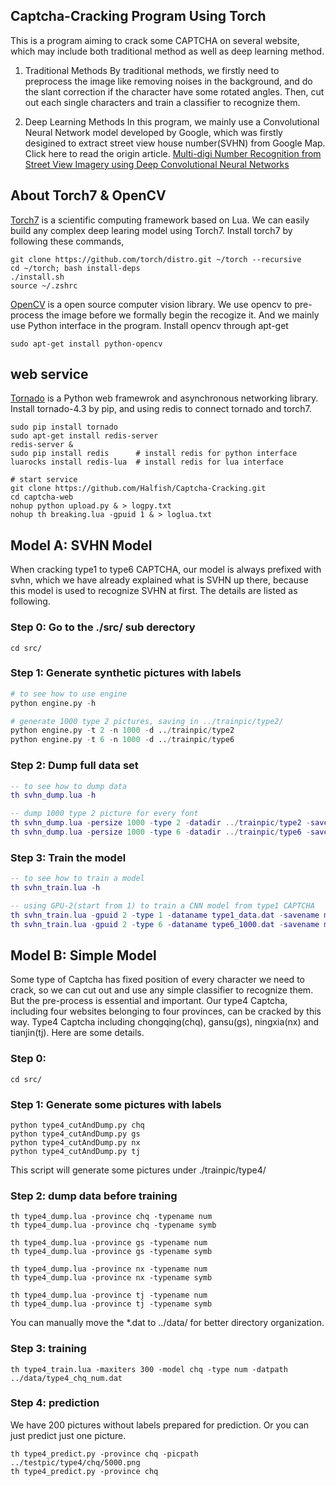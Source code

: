 ## Captcha-Cracking Program Using Torch

This is a program aiming to crack some CAPTCHA on several website, which may
include both traditional method as well as deep learning method.

1. Traditional Methods
By traditional methods, we firstly need to preprocess the image like removing noises
in the background, and do the slant correction if the character have some rotated angles.
Then, cut out each single characters and train a classifier to recognize them.

2. Deep Learning Methods
In this program, we mainly use a Convolutional Neural Network model developed by Google,
which was firstly desigined to extract street view house number(SVHN) from Google Map.
Click here to read the origin article.
[Multi-digi Number Recognition from Street View Imagery using Deep Convolutional Neural Networks](http://arxiv.org/abs/1312.6082)

## About Torch7 & OpenCV
[Torch7](http://torch.ch) is a scientific computing framework based on Lua. We can easily build
any complex deep learing model using Torch7.
Install torch7 by following these commands,
```shell
git clone https://github.com/torch/distro.git ~/torch --recursive
cd ~/torch; bash install-deps
./install.sh
source ~/.zshrc
```
[OpenCV](http://opencv.org) is a open source computer vision library. We use opencv to pre-process
the image before we formally begin the recogize it. And we mainly use Python interface in the program.
Install opencv through apt-get
```shell
sudo apt-get install python-opencv
```

## web service
[Tornado](http://www.tornadoweb.org/en/stable/index.html) is a Python web framewrok and asynchronous networking library.
Install tornado-4.3 by pip, and using redis to connect tornado and torch7.
```shell
sudo pip install tornado
sudo apt-get install redis-server
redis-server &
sudo pip install redis      # install redis for python interface
luarocks install redis-lua  # install redis for lua interface

# start service
git clone https://github.com/Halfish/Captcha-Cracking.git
cd captcha-web
nohup python upload.py & > logpy.txt
nohup th breaking.lua -gpuid 1 & > loglua.txt
```

## Model A: SVHN Model
When cracking type1 to type6 CAPTCHA, our model is always prefixed with svhn, 
which we have already explained what is SVHN up there, because this model is used to recognize SVHN at first.
The details are listed as following.

### Step 0: Go to the ./src/ sub derectory
```shell
cd src/
```

### Step 1: Generate synthetic pictures with labels
```python
# to see how to use engine
python engine.py -h

# generate 1000 type 2 pictures, saving in ../trainpic/type2/
python engine.py -t 2 -n 1000 -d ../trainpic/type2
python engine.py -t 6 -n 1000 -d ../trainpic/type6
```

### Step 2: Dump full data set
```lua
-- to see how to dump data
th svhn_dump.lua -h

-- dump 1000 type 2 picture for every font
th svhn_dump.lua -persize 1000 -type 2 -datadir ../trainpic/type2 -savename type2_1000.dat
th svhn_dump.lua -persize 1000 -type 6 -datadir ../trainpic/type6 -savename type6_1000.dat
```

### Step 3: Train the model
```lua
-- to see how to train a model
th svhn_train.lua -h

-- using GPU-2(start from 1) to train a CNN model from type1 CAPTCHA
th svhn_train.lua -gpuid 2 -type 1 -dataname type1_data.dat -savename model_type1.t7
th svhn_train.lua -gpuid 2 -type 6 -dataname type6_1000.dat -savename model_type6.t7
```

## Model B: Simple Model
Some type of Captcha has fixed position of every character we need to crack, so we can cut out and
use any simple classifier to recognize them. But the pre-process is essential and important.
Our type4 Captcha, including four websites belonging to four provinces, can be cracked by this way.
Type4 Captcha including chongqing(chq), gansu(gs), ningxia(nx) and tianjin(tj).
Here are some details.

### Step 0: 
```shell
cd src/
```

### Step 1: Generate some pictures with labels
```shell
python type4_cutAndDump.py chq
python type4_cutAndDump.py gs
python type4_cutAndDump.py nx
python type4_cutAndDump.py tj
```
This script will generate some pictures under ./trainpic/type4/

### Step 2: dump data before training
```shell
th type4_dump.lua -province chq -typename num
th type4_dump.lua -province chq -typename symb

th type4_dump.lua -province gs -typename num
th type4_dump.lua -province gs -typename symb

th type4_dump.lua -province nx -typename num
th type4_dump.lua -province nx -typename symb

th type4_dump.lua -province tj -typename num
th type4_dump.lua -province tj -typename symb
```
You can manually move the *.dat to ../data/ for better directory organization.

### Step 3: training
```shell
th type4_train.lua -maxiters 300 -model chq -type num -datpath ../data/type4_chq_num.dat
```

### Step 4: prediction
We have 200 pictures without labels prepared for prediction. 
Or you can just predict just one picture.
```shell
th type4_predict.py -province chq -picpath ../testpic/type4/chq/5000.png
th type4_predict.py -province chq 
```
